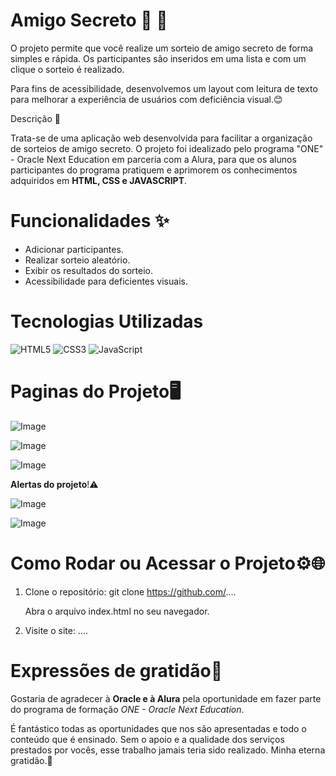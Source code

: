 # Amigo Secreto 🎁 🎉 

O projeto permite que você realize um sorteio de amigo secreto de forma simples e rápida. Os participantes são inseridos em uma lista e com um clique o sorteio é realizado.

Para fins de acessibilidade, desenvolvemos um layout com leitura de texto para melhorar a experiência de usuários com deficiência visual.😊

Descrição 📜

Trata-se de uma aplicação web desenvolvida para facilitar a organização de sorteios de amigo secreto. O projeto foi idealizado pelo programa "ONE" - Oracle Next Education em parceria com a Alura, para que os alunos participantes do programa pratiquem e aprimorem os conhecimentos adquiridos em **HTML, CSS e JAVASCRIPT**. 

# Funcionalidades ✨

- Adicionar participantes.
- Realizar sorteio aleatório.
- Exibir os resultados do sorteio.
- Acessibilidade para deficientes visuais. 

# Tecnologias Utilizadas

![HTML5](https://img.shields.io/badge/html5-%23E34F26.svg?style=for-the-badge&logo=html5&logoColor=white) ![CSS3](https://img.shields.io/badge/css3-%231572B6.svg?style=for-the-badge&logo=css3&logoColor=white) ![JavaScript](https://img.shields.io/badge/javascript-%23323330.svg?style=for-the-badge&logo=javascript&logoColor=%23F7DF1E)

# Paginas do Projeto🖥️
![Image](https://github.com/user-attachments/assets/7bece620-b31b-45fc-91f6-03bec7cd9196)

![Image](https://github.com/user-attachments/assets/87e9d712-25ab-4865-8b42-1b7bb035a91b)

![Image](https://github.com/user-attachments/assets/ecc1aa10-ca68-44e0-a285-3f32a8829039)

**Alertas do projeto**!⚠

![Image](https://github.com/user-attachments/assets/68e61933-7491-4170-9cb1-05e5a951865a)

![Image](https://github.com/user-attachments/assets/8e16bbdb-a9dd-487a-980f-3d70f042a9f0)

# Como Rodar ou Acessar o Projeto⚙️🌐

1. Clone o repositório: git clone https://github.com/....
   
   Abra o arquivo index.html no seu navegador.

2. Visite o site: ....


# Expressões de gratidão🙏

Gostaria de agradecer à **Oracle e à Alura** pela oportunidade em fazer parte do programa de formação *ONE - Oracle Next Education*. 

É fantástico todas as oportunidades que nos são apresentadas e todo o conteúdo que é ensinado. Sem o apoio e a qualidade dos serviços prestados por vocês, esse trabalho jamais teria sido realizado. Minha eterna gratidão.🥰
